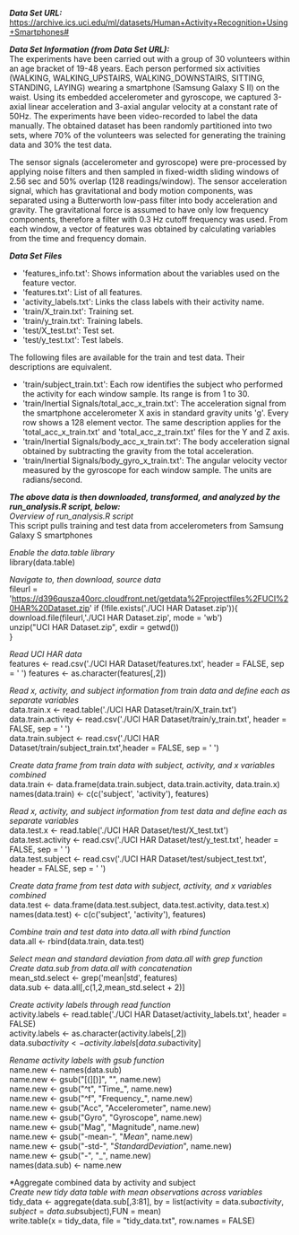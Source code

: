 
**_Data Set URL:_**<br />
https://archive.ics.uci.edu/ml/datasets/Human+Activity+Recognition+Using+Smartphones#

**_Data Set Information (from Data Set URL):_**<br />
The experiments have been carried out with a group of 30 volunteers within an age bracket of 19-48 years. Each person performed six activities (WALKING, WALKING_UPSTAIRS, WALKING_DOWNSTAIRS, SITTING, STANDING, LAYING) wearing a smartphone (Samsung Galaxy S II) on the waist. Using its embedded accelerometer and gyroscope, we captured 3-axial linear acceleration and 3-axial angular velocity at a constant rate of 50Hz. The experiments have been video-recorded to label the data manually. The obtained dataset has been randomly partitioned into two sets, where 70% of the volunteers was selected for generating the training data and 30% the test data.

The sensor signals (accelerometer and gyroscope) were pre-processed by applying noise filters and then sampled in fixed-width sliding windows of 2.56 sec and 50% overlap (128 readings/window). The sensor acceleration signal, which has gravitational and body motion components, was separated using a Butterworth low-pass filter into body acceleration and gravity. The gravitational force is assumed to have only low frequency components, therefore a filter with 0.3 Hz cutoff frequency was used. From each window, a vector of features was obtained by calculating variables from the time and frequency domain.

**_Data Set Files_**<br />
- 'features_info.txt': Shows information about the variables used on the feature vector.<br />
- 'features.txt': List of all features.<br />
- 'activity_labels.txt': Links the class labels with their activity name.<br />
- 'train/X_train.txt': Training set.<br />
- 'train/y_train.txt': Training labels.<br />
- 'test/X_test.txt': Test set.<br />
- 'test/y_test.txt': Test labels.<br />

The following files are available for the train and test data. Their descriptions are equivalent. 

- 'train/subject_train.txt': Each row identifies the subject who performed the activity for each window sample. Its range is from 1 to 30.<br /> 
- 'train/Inertial Signals/total_acc_x_train.txt': The acceleration signal from the smartphone accelerometer X axis in standard gravity units 'g'. Every row shows a 128 element vector. The same description applies for the 'total_acc_x_train.txt' and 'total_acc_z_train.txt' files for the Y and Z axis. <br />
- 'train/Inertial Signals/body_acc_x_train.txt': The body acceleration signal obtained by subtracting the gravity from the total acceleration.<br />
- 'train/Inertial Signals/body_gyro_x_train.txt': The angular velocity vector measured by the gyroscope for each window sample. The units are radians/second.<br />

**_The above data is then downloaded, transformed, and analyzed by the run_analysis.R script, below:_**<br />
*Overview of run_analysis.R script*<br />
This script pulls training and test data from accelerometers from Samsung Galaxy S smartphones

*Enable the data.table library*<br />
library(data.table)

*Navigate to, then download, source data*<br />
fileurl = 'https://d396qusza40orc.cloudfront.net/getdata%2Fprojectfiles%2FUCI%20HAR%20Dataset.zip'
if (!file.exists('./UCI HAR Dataset.zip')){<br />
  download.file(fileurl,'./UCI HAR Dataset.zip', mode = 'wb')<br />
  unzip("UCI HAR Dataset.zip", exdir = getwd())<br />
}<br />

*Read UCI HAR data*<br />
features <- read.csv('./UCI HAR Dataset/features.txt', header = FALSE, sep = ' ')
features <- as.character(features[,2])

*Read x, activity, and subject information from train data and define each as separate variables*<br />
data.train.x <- read.table('./UCI HAR Dataset/train/X_train.txt')<br />
data.train.activity <- read.csv('./UCI HAR Dataset/train/y_train.txt', header = FALSE, sep = ' ')<br />
data.train.subject <- read.csv('./UCI HAR Dataset/train/subject_train.txt',header = FALSE, sep = ' ')<br />

*Create data frame from train data with subject, activity, and x variables combined*<br />
data.train <-  data.frame(data.train.subject, data.train.activity, data.train.x)<br />
names(data.train) <- c(c('subject', 'activity'), features)<br />

*Read x, activity, and subject information from test data and define each as separate variables*<br />
data.test.x <- read.table('./UCI HAR Dataset/test/X_test.txt')<br />
data.test.activity <- read.csv('./UCI HAR Dataset/test/y_test.txt', header = FALSE, sep = ' ')<br />
data.test.subject <- read.csv('./UCI HAR Dataset/test/subject_test.txt', header = FALSE, sep = ' ')<br />

*Create data frame from test data with subject, activity, and x variables combined*<br />
data.test <-  data.frame(data.test.subject, data.test.activity, data.test.x)<br />
names(data.test) <- c(c('subject', 'activity'), features)<br />

*Combine train and test data into data.all with rbind function*<br />
data.all <- rbind(data.train, data.test)<br />

*Select mean and standard deviation from data.all with grep function*<br />
*Create data.sub from data.all with concatenation*<br />
mean_std.select <- grep('mean|std', features)<br />
data.sub <- data.all[,c(1,2,mean_std.select + 2)]<br />

*Create activity labels through read function*<br />
activity.labels <- read.table('./UCI HAR Dataset/activity_labels.txt', header = FALSE)<br />
activity.labels <- as.character(activity.labels[,2])<br />
data.sub$activity <- activity.labels[data.sub$activity]<br />

*Rename activity labels with gsub function*<br />
name.new <- names(data.sub)<br />
name.new <- gsub("[(][)]", "", name.new)<br />
name.new <- gsub("^t", "Time_", name.new)<br />
name.new <- gsub("^f", "Frequency_", name.new)<br />
name.new <- gsub("Acc", "Accelerometer", name.new)<br />
name.new <- gsub("Gyro", "Gyroscope", name.new)<br />
name.new <- gsub("Mag", "Magnitude", name.new)<br />
name.new <- gsub("-mean-", "_Mean_", name.new)<br />
name.new <- gsub("-std-", "_StandardDeviation_", name.new)<br />
name.new <- gsub("-", "_", name.new)<br />
names(data.sub) <- name.new<br />

*Aggregate combined data by activity and subject<br />
*Create new tidy data table with mean observations across variables*<br />
tidy_data <- aggregate(data.sub[,3:81], by = list(activity = data.sub$activity, subject = data.sub$subject),FUN = mean)<br />
write.table(x = tidy_data, file = "tidy_data.txt", row.names = FALSE)<br />

